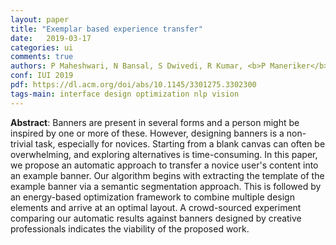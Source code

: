```yaml
---
layout: paper
title: "Exemplar based experience transfer"
date:   2019-03-17
categories: ui
comments: true
authors: P Maheshwari, N Bansal, S Dwivedi, R Kumar, <b>P Maneriker</b>, Balaji Vasan Srinivasan
conf: IUI 2019
pdf: https://dl.acm.org/doi/abs/10.1145/3301275.3302300
tags-main: interface design optimization nlp vision
---
```



**Abstract**: Banners are present in several forms and a person might be inspired by one or more of these. However, designing banners is a non-trivial task, especially for novices. Starting from a blank canvas can often be overwhelming, and exploring alternatives is time-consuming. In this paper, we propose an automatic approach to transfer a novice user's content into an example banner. Our algorithm begins with extracting the template of the example banner via a semantic segmentation approach. This is followed by an energy-based optimization framework to combine multiple design elements and arrive at an optimal layout. A crowd-sourced experiment comparing our automatic results against banners designed by creative professionals indicates the viability of the proposed work.
